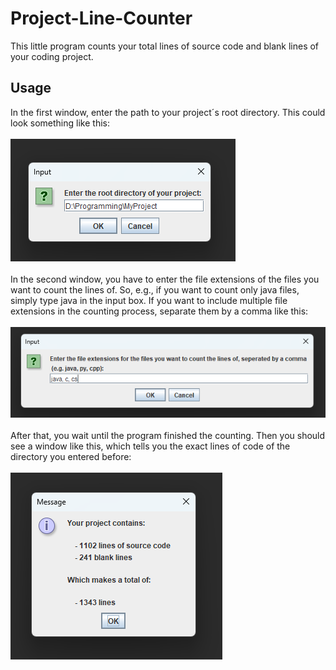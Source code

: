 # Project-Line-Counter
This little program counts your total lines of source code and blank lines of your coding project.
## Usage
In the first window, enter the path to your project´s root directory. This could look something like this: 
<br><br>
<img src="examplePictures/window1.png">
<br><br>
In the second window, you have to enter the file extensions of the files you want to count the lines of. So, e.g., if you want to count only java files, simply type java in the input box.
If you want to include multiple file extensions in the counting process, separate them by a comma like this:
<br><br>
<img src="examplePictures/window2.png">
<br><br>
After that, you wait until the program finished the counting. Then you should see a window like this, which tells you the exact lines of code of the directory you entered before:
<br><br>
<img src="examplePictures/window3.png">
